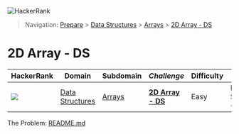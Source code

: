 ![HackerRank](../../../../assets/logo-black.svg?raw=true)
> Navigation: [Prepare](https://www.hackerrank.com/dashboard) > [Data Structures](https://www.hackerrank.com/domains/data-structures) > 
[Arrays](https://www.hackerrank.com/domains/data-structures/arrays) > [2D Array - DS](https://www.hackerrank.com/challenges/2d-array/)
# 2D Array - DS
| HackerRank | Domain | Subdomain | *Challenge* | Difficulty | Skills |
| ---------- | ------ | --------- | ----------- | ---------- | ------ |
| <a href="https://www.hackerrank.com/dashboard"><img src="../../../../assets/favicon.png?raw=true" /></a> | [Data Structures](https://www.hackerrank.com/domains/data-structures) | [Arrays](https://www.hackerrank.com/domains/data-structures/arrays) | **[2D Array - DS](https://www.hackerrank.com/challenges/2d-array/problem)** | Easy | Problem Solving (Basic) |

The Problem: [README.md](README.md)
